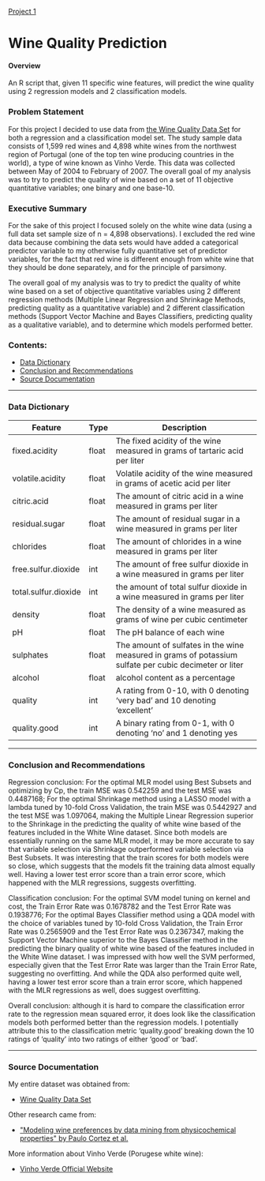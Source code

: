 [Project 1](./Final_Project_Wine_Quality_KNIGHT.Rmd)

#  Wine Quality Prediction


#### Overview

An R script that, given 11 specific wine features, will predict the wine quality using 2 regression models and 2 classification models.

### Problem Statement

For this project I decided to use data from [the Wine Quality Data Set](https://archive.ics.uci.edu/ml/datasets/Wine+Quality) for both a regression and a classification model set. The study sample data consists of 1,599 red wines and 4,898 white wines from the northwest region of Portugal (one of the top ten wine producing countries in the world), a type of wine known as Vinho Verde. This data was collected between May of 2004 to February of 2007. The overall goal of my analysis was to try to predict the quality of wine based on a set of 11 objective quantitative variables; one binary and one base-10.

### Executive Summary

For the sake of this project I focused solely on the white wine data (using a full data set sample size of n = 4,898 observations). I excluded the red wine data because combining the data sets would have added a categorical predictor variable to my otherwise fully quantitative set of predictor variables, for the fact that red wine is different enough from white wine that they should be done separately, and for the principle of parsimony.

The overall goal of my analysis was to try to predict the quality of white wine based on a set of objective quantitative variables using 2 different regression methods (Multiple Linear Regression and Shrinkage Methods, predicting quality as a quantitative variable) and 2 different classification methods (Support Vector Machine and Bayes Classifiers, predicting quality as a qualitative variable), and to determine which models performed better.



### Contents:
- [Data Dictionary](#Data-Dictionary)
- [Conclusion and Recommendations](#Conclusion-and-Recommendations)
- [Source Documentation](#Source-Documentation)


---

### Data Dictionary

|Feature|Type|Description|
|---|---|---|
|fixed.acidity|float|The fixed acidity of the wine measured in grams of tartaric acid per liter|
|volatile.acidity|float|Volatile acidity of the wine measured in grams of acetic acid per liter|
|citric.acid|float|The amount of citric acid in a wine measured in grams per liter|
|residual.sugar|float|The amount of residual sugar in a wine measured in grams per liter|
|chlorides|float|The amount of chlorides in a wine measured in grams per liter|
|free.sulfur.dioxide|int|The amount of free sulfur dioxide in a wine measured in grams per liter|
|total.sulfur.dioxide|int|the amount of total sulfur dioxide in a wine measured in grams per liter|
|density|float|The density of a wine measured as grams of wine per cubic centimeter|
|pH|float|The pH balance of each wine|
|sulphates|float|The amount of sulfates in the wine measured in grams of potassium sulfate per cubic decimeter or liter|
|alcohol|float|alcohol content as a percentage|
|quality|int|A rating from 0-10, with 0 denoting ‘very bad’ and 10 denoting ‘excellent’|
|quality.good|int|A binary rating from 0-1, with 0 denoting ‘no’ and 1 denoting yes|




---


### Conclusion and Recommendations

Regression conclusion: For the optimal MLR model using Best Subsets and optimizing by Cp, the train MSE was 0.542259 and the test MSE was 0.4487168; For the optimal Shrinkage method using a LASSO model with a lambda tuned by 10-fold Cross Validation, the train MSE was 0.5442927 and the test MSE was 1.097064, making the Multiple Linear Regression superior to the Shrinkage in the predicting the quality of white wine based of the features included in the White Wine dataset. Since both models are essentially running on the same MLR model, it may be more accurate to say that variable selection via Shrinkage outperformed variable selection via Best Subsets. It was interesting that the train scores for both models were so close, which suggests that the models fit the training data almost equally well. Having a lower test error score than a train error score, which happened with the MLR regressions, suggests overfitting.

Classification conclusion: For the optimal SVM model tuning on kernel and cost, the Train Error Rate was 0.1678782 and the Test Error Rate was 0.1938776; For the optimal Bayes Classifier method using a QDA model with the choice of variables tuned by 10-fold Cross Validation, the Train Error Rate was 0.2565909 and the Test Error Rate was 0.2367347, making the Support Vector Machine superior to the Bayes Classifier method in the predicting the binary quality of white wine based of the features included in the White Wine dataset. I was impressed with how well the SVM performed, especially given that the Test Error Rate was larger than the Train Error Rate, suggesting no overfitting. And while the QDA also performed quite well, having a lower test error score than a train error score, which happened with the MLR regressions as well, does suggest overfitting.

Overall conclusion: although it is hard to compare the classification error rate to the regression mean squared error, it does look like the classification models both performed better than the regression models. I potentially attribute this to the classification metric ‘quality.good’ breaking down the 10 ratings of ‘quality’ into two ratings of either ‘good’ or ‘bad’.


---

### Source Documentation
My entire dataset was obtained from:
- [Wine Quality Data Set](https://archive.ics.uci.edu/ml/datasets/Wine+Quality)

Other research came from:
- ["Modeling wine preferences by data mining from physicochemical properties" by Paulo Cortez et al.](https://www.sciencedirect.com/science/article/abs/pii/S0167923609001377?via%3Dihub)

More information about Vinho Verde (Porugese white wine):
- [Vinho Verde Official Website](https://www.vinhoverde.pt/en/about-vinho-verde)

